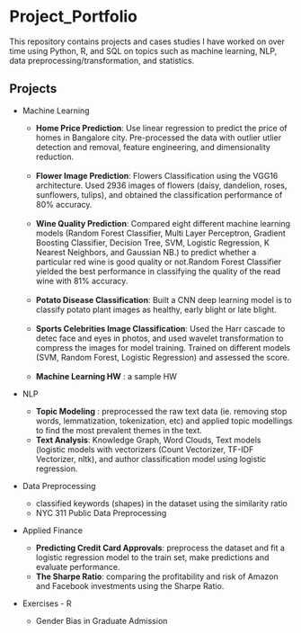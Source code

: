 # Project_Portfolio

This repository contains projects and cases studies I have worked on over time using Python, R, and SQL 
on topics such as machine learning, NLP, data preprocessing/transformation, and statistics.

## Projects 
* Machine Learning <br>
    * __Home Price Prediction__: Use linear regression to predict the price of homes in Bangalore city. Pre-processed the data with outlier utlier detection and removal, feature engineering, and dimensionality reduction. <br><br>
    * __Flower Image Prediction__: Flowers Classification using the VGG16 architecture. Used 2936 images of flowers (daisy, dandelion, roses, sunflowers, tulips), and obtained the classification performance of 80% accuracy. <br><br>
    * __Wine Quality Prediction__: Compared eight different machine learning models (Random Forest Classifier, Multi Layer Perceptron, Gradient Boosting Classifier, Decision Tree, SVM, Logistic Regression, K Nearest Neighbors, and Gaussian NB.) to predict whether a particular red wine is good quality or not.Random Forest Classifier yielded the best performance in classifying the quality of the read wine with 81% accuracy.  <br><br>
    * __Potato Disease Classification__: Built a CNN deep learning model is to classify potato plant images as healthy, early blight or late blight.
 <br><br>
    *  __Sports Celebrities Image Classification__: Used the Harr cascade to detec face and eyes in photos, and used wavelet transformation to compress the images for model training. Trained on different models (SVM, Random Forest, Logistic Regression) and assessed the score. <br><br>
    *  __Machine Learning HW__ : a sample HW 
    
* NLP <br>
   * __Topic Modeling__ : preprocessed the raw text data (ie. removing stop words, lemmatization, tokenization, etc) and applied topic modellings to find the most prevalent themes in the text. <br>
   * __Text Analysis__: Knowledge Graph, Word Clouds, Text models (logistic models with vectorizers (Count Vectorizer, TF-IDF Vectorizer, nltk), and author classification model using logistic regression.

* Data Preprocessing <br>
    * classified keywords (shapes) in the dataset using the similarity ratio <br>
    * NYC 311 Public Data Preprocessing 
    
* Applied Finance <br>
   * __Predicting Credit Card Approvals__: preprocess the dataset and fit a logistic regression model to the train set, make predictions and evaluate performance. <br>
   * __The Sharpe Ratio__: comparing the profitability and risk of Amazon and Facebook investments using the Sharpe Ratio. <br>
* Exercises - R <br>
   * Gender Bias in Graduate Admission <br>
